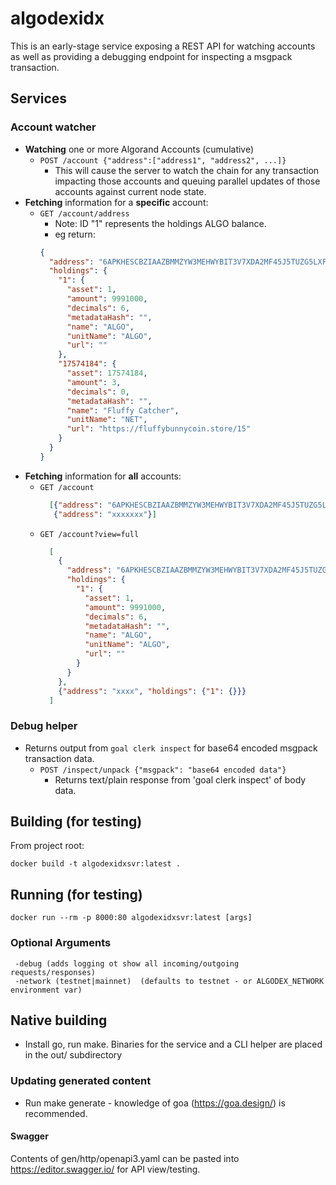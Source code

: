 # algodexidx

This is an early-stage service exposing a REST API for watching accounts as well as providing a debugging endpoint for inspecting a msgpack transaction.

## Services

### Account watcher

* **Watching** one or more Algorand Accounts (cumulative)
  * `POST /account {"address":["address1", "address2", ...]}`
    * This will cause the server to watch the chain for any transaction impacting those accounts and queuing parallel updates of those accounts against current node state.
* **Fetching** information for a **specific** account:
  * `GET /account/address`
    * Note: ID "1" represents the holdings ALGO balance. 
    * eg return:
    ```json
    {
      "address": "6APKHESCBZIAAZBMMZYW3MEHWYBIT3V7XDA2MF45J5TUZG5LXFXFVBJSFY",
      "holdings": {
        "1": {
          "asset": 1,
          "amount": 9991000,
          "decimals": 6,
          "metadataHash": "",
          "name": "ALGO",
          "unitName": "ALGO",
          "url": ""
        },
        "17574184": {
          "asset": 17574184,
          "amount": 3,
          "decimals": 0,
          "metadataHash": "",
          "name": "Fluffy Catcher",
          "unitName": "NET",
          "url": "https://fluffybunnycoin.store/15"
        }
      }
    }
    ```
* **Fetching** information for **all** accounts:
  * `GET /account`
    ```json
      [{"address": "6APKHESCBZIAAZBMMZYW3MEHWYBIT3V7XDA2MF45J5TUZG5LXFXFVBJSFY"},
       {"address": "xxxxxxx"}]
    ```
  * `GET /account?view=full`
    ```json
      [
        {
          "address": "6APKHESCBZIAAZBMMZYW3MEHWYBIT3V7XDA2MF45J5TUZG5LXFXFVBJSFY",
          "holdings": {
            "1": {
              "asset": 1,
              "amount": 9991000,
              "decimals": 6,
              "metadataHash": "",
              "name": "ALGO",
              "unitName": "ALGO",
              "url": ""
            }
          }
        },
        {"address": "xxxx", "holdings": {"1": {}}}
      ]
      ```

### Debug helper

* Returns output from `goal clerk inspect` for base64 encoded msgpack transaction data. 
  * `POST /inspect/unpack {"msgpack": "base64 encoded data"}`
    * Returns text/plain response from 'goal clerk inspect' of body data.  
  
## Building (for testing)

From project root:

```
docker build -t algodexidxsvr:latest .
```

## Running (for testing)

```
docker run --rm -p 8000:80 algodexidxsvr:latest [args]
```

### Optional Arguments

```
 -debug (adds logging ot show all incoming/outgoing requests/responses)
 -network (testnet|mainnet)  (defaults to testnet - or ALGODEX_NETWORK environment var)  
````

## Native building

* Install go, run make.  Binaries for the service and a CLI helper are placed in the out/ subdirectory

### Updating generated content

* Run make generate - knowledge of goa (https://goa.design/) is recommended.

#### Swagger

Contents of gen/http/openapi3.yaml can be pasted into https://editor.swagger.io/ for API view/testing.  
